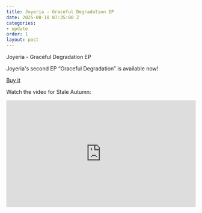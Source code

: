 ```yaml
---
title: Joyeria - Graceful Degradation EP
date: 2025-08-18 07:35:00 Z
categories:
- update
order: 1
layout: post
---
```


Joyeria - Graceful Degradation EP

Joyeria's second EP “Graceful Degradation” is available now!

 <a href="https://store.speedywunderground.com/collections/e-ps" class="add-cart">Buy it </a>

Watch the video for Stale Autumn:
 
<style>.embed-container { position: relative; padding-bottom: 56.25%; height: 0; overflow: hidden; max-width: 100%; } .embed-container iframe, .embed-container object, .embed-container embed { position: absolute; top: 0; left: 0; width: 100%; height: 100%; }</style><div class='embed-container'><iframe src='https://www.youtube.com/watch?v=v1CxlGD5teY' frameborder='0' allowfullscreen></iframe></div>
<p> </p>
